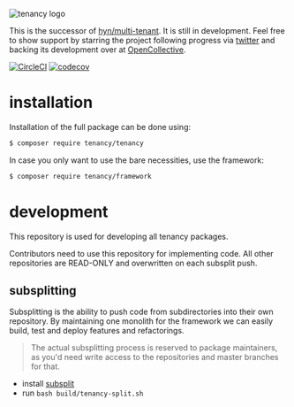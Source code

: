 ![tenancy logo](https://avatars3.githubusercontent.com/u/33319474?s=50&v=4)

This is the successor of [hyn/multi-tenant](https://github.com/hyn/multi-tenant). It is still
in development. Feel free to show support by starring the project
following progress via [twitter](https://twitter.com/laraveltenancy) and
backing its development over at [OpenCollective](https://opencollective.com/tenancy).

[![CircleCI](https://circleci.com/gh/tenancy/framework.svg?style=svg)](https://circleci.com/gh/tenancy/framework)
[![codecov](https://codecov.io/gh/tenancy/framework/branch/master/graph/badge.svg)](https://codecov.io/gh/tenancy/framework)

# installation

Installation of the full package can be done using:

```bash
$ composer require tenancy/tenancy
```

In case you only want to use the bare necessities, use the framework:

```bash
$ composer require tenancy/framework
```

# development

This repository is used for developing all tenancy packages.

Contributors need to use this repository for implementing code. All other repositories
are READ-ONLY and overwritten on each subsplit push.

## subsplitting

Subsplitting is the ability to push code from subdirectories into their own repository.
By maintaining one monolith for the framework we can easily build, test and deploy
features and refactorings.

> The actual subsplitting process is reserved to package maintainers, as you'd
need write access to the repositories and master branches for that.

- install [subsplit](https://github.com/dflydev/git-subsplit)
- run `bash build/tenancy-split.sh`
